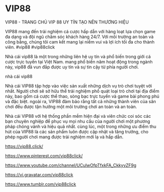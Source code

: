 # VIP88

VIP88 - TRANG CHỦ VIP 88 UY TÍN TẠO NÊN THƯƠNG HIỆU

VIP88 mang đến trải nghiệm cá cược hấp dẫn với hàng loạt lựa chọn game đa dạng và đội ngũ chăm sóc khách hàng 24/7.
Với môi trường an toàn và công bằng, chúng tôi cam kết mang lại niềm vui và lợi ích tối đa cho thành viên.
#vip88 #vip88click

Nhà cái vip88 là một trong những liên hệ uy tín và phổ biến trong giới cá cược trực tuyến tại Việt Nam. mang phổ biến năm hoạt động trong ngành này, vip88 đã vun đắp được uy tín và sự tin cậy từ phía người chơi.

nhà cái vip88

Nhà cái VIP88 tập hợp vào việc sản xuất những dịch vụ trò chơi tuyệt vời nhất. Người chơi sẽ sở hữu thể trải nghiệm phổ quát loại trò chơi tại địa điểm này, bao gồm cá cược thể thao, sòng bạc trực tuyến và game bài phong phú và đặc biệt. ngoài ra, VIP88 đảm bảo rằng tất cả những thành viên của sân chơi đều được tận hưởng một môi trường chơi an toàn và an toàn.

Nhà cái VIP88 với hệ thống phần mềm hiện đại và viên chức coi sóc các bạn chuyên nghiệp để phục vụ mọi nhu cầu của người chơi một phương pháp chóng vánh và hiệu quả nhất. cùng lúc, một trong những ưu điểm thu hút của VIP88 là các sản phẩm luôn được cập nhật và tăng trưởng, cho phép người chơi mang được trải nghiệm mới lạ và hấp dẫn.

https://vip88.click/

https://www.pinterest.com/vip88click/

https://www.youtube.com/channel/UCulwOfpTfxkFA_CkkyvZF9g

https://vi.gravatar.com/vip88click

https://www.tumblr.com/vip88click
